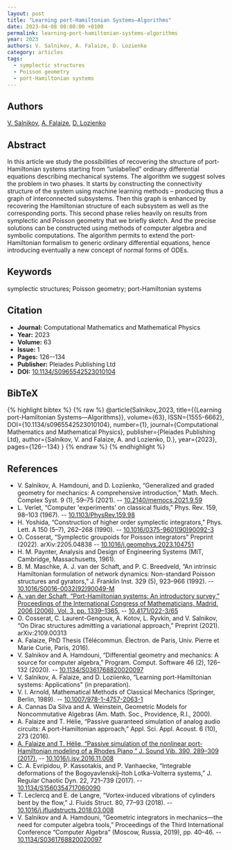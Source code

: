 ```yaml
---
layout: post
title: "Learning port-Hamiltonian Systems—Algorithms"
date: 2023-04-08 00:00:00 +0100
permalink: learning-port-hamiltonian-systems-algorithms
year: 2023
authors: V. Salnikov, A. Falaize, D. Lozienko
category: articles
tags:
  - symplectic structures
  - Poisson geometry
  - port-Hamiltonian systems
---
```

 
## Authors
[V. Salnikov](authors/v_salnikov), [A. Falaize](authors/antoine_falaize), [D. Lozienko](authors/d_lozienko)
 
## Abstract
 In this article we study the possibilities of recovering the structure of port-Hamiltonian systems starting from “unlabelled” ordinary differential equations describing mechanical systems. The algorithm we suggest solves the problem in two phases. It starts by constructing the connectivity structure of the system using machine learning methods – producing thus a graph of interconnected subsystems. Then this graph is enhanced by recovering the Hamiltonian structure of each subsystem as well as the corresponding ports. This second phase relies heavily on results from symplectic and Poisson geometry that we briefly sketch. And the precise solutions can be constructed using methods of computer algebra and symbolic computations. The algorithm permits to extend the port-Hamiltonian formalism to generic ordinary differential equations, hence introducing eventually a new concept of normal forms of ODEs.
 
## Keywords
symplectic structures; Poisson geometry; port-Hamiltonian systems
 
## Citation
- **Journal:** Computational Mathematics and Mathematical Physics
- **Year:** 2023
- **Volume:** 63
- **Issue:** 1
- **Pages:** 126--134
- **Publisher:** Pleiades Publishing Ltd
- **DOI:** [10.1134/S0965542523010104](https://doi.org/10.1134/S0965542523010104)
 
## BibTeX
{% highlight bibtex %}
{% raw %}
@article{Salnikov_2023,
  title={{Learning port-Hamiltonian Systems—Algorithms}},
  volume={63},
  ISSN={1555-6662},
  DOI={10.1134/s0965542523010104},
  number={1},
  journal={Computational Mathematics and Mathematical Physics},
  publisher={Pleiades Publishing Ltd},
  author={Salnikov, V. and Falaize, A. and Lozienko, D.},
  year={2023},
  pages={126--134}
}
{% endraw %}
{% endhighlight %}
 
## References
- V. Salnikov, A. Hamdouni, and D. Loziienko, “Generalized and graded geometry for mechanics: A comprehensive introduction,” Math. Mech. Complex Syst. 9 (1), 59–75 (2021). -- [10.2140/memocs.2021.9.59](https://doi.org/10.2140/memocs.2021.9.59)
- L. Verlet, “Computer 'experiments' on classical fluids,” Phys. Rev. 159, 98–103 (1967). -- [10.1103/PhysRev.159.98](https://doi.org/10.1103/PhysRev.159.98)
- H. Yoshida, “Construction of higher order symplectic integrators,” Phys. Lett. A 150 (5–7), 262–268 (1990). -- [10.1016/0375-9601(90)90092-3](https://doi.org/10.1016/0375-9601(90)90092-3)
- O. Cosserat, “Symplectic groupoids for Poisson integrators” Preprint (2022). arXiv:2205.04838 -- [10.1016/j.geomphys.2023.104751](https://doi.org/10.1016/j.geomphys.2023.104751)
- H. M. Paynter, Analysis and Design of Engineering Systems (MIT, Cambridge, Massachusetts, 1961).
- B. M. Maschke, A. J. van der Schaft, and P. C. Breedveld, “An intrinsic Hamiltonian formulation of network dynamics: Non-standard Poisson structures and gyrators,” J. Franklin Inst. 329 (5), 923–966 (1992). -- [10.1016/S0016-0032(92)90049-M](https://doi.org/10.1016/S0016-0032(92)90049-M)
- [A. van der Schaft, “Port-Hamiltonian systems: An introductory survey,” Proceedings of the International Congress of Mathematicians, Madrid, 2006 (2006), Vol. 3, pp. 1339–1365.](port-hamiltonian-systems-an-introductory-survey) -- [10.4171/022-3/65](https://doi.org/10.4171/022-3/65)
- O. Cosserat, C. Laurent-Gengoux, A. Kotov, L. Ryvkin, and V. Salnikov, “On Dirac structures admitting a variational approach,” Preprint (2021). arXiv:2109.00313
- A. Falaize, PhD Thesis (Télécommun. Électron. de Paris, Univ. Pierre et Marie Curie, Paris, 2016).
- V. Salnikov and A. Hamdouni, “Differential geometry and mechanics: A source for computer algebra,” Program. Comput. Software 46 (2), 126–132 (2020). -- [10.1134/S0361768820020097](https://doi.org/10.1134/S0361768820020097)
- V. Salnikov, A. Falaize, and D. Loziienko, “Learning port-Hamiltonian systems: Applications” (in preparation).
- V. I. Arnold, Mathematical Methods of Classical Mechanics (Springer, Berlin, 1989). -- [10.1007/978-1-4757-2063-1](https://doi.org/10.1007/978-1-4757-2063-1)
- A. Cannas Da Silva and A. Weinstein, Geometric Models for Noncommutative Algebras (Am. Math. Soc., Providence, R.I., 2000).
- A. Falaize and T. Hélie, “Passive guaranteed simulation of analog audio circuits: A port-Hamiltonian approach,” Appl. Sci. Appl. Acoust. 6 (10), 273 (2016).
- [A. Falaize and T. Hélie, “Passive simulation of the nonlinear port-Hamiltonian modeling of a Rhodes Piano,” J. Sound Vib. 390, 289–309 (2017).](passive-simulation-of-the-nonlinear-port-hamiltonian-modeling-of-a-rhodes-piano) -- [10.1016/j.jsv.2016.11.008](https://doi.org/10.1016/j.jsv.2016.11.008)
- C. A. Evripidou, P. Kassotakis, and P. Vanhaecke, “Integrable deformations of the Bogoyavlenskij–Itoh Lotka–Volterra systems,” J. Regular Chaotic Dyn. 22, 721–739 (2017). -- [10.1134/S1560354717060090](https://doi.org/10.1134/S1560354717060090)
- T. Leclercq and E. de Langre, “Vortex-induced vibrations of cylinders bent by the flow,” J. Fluids Struct. 80, 77–93 (2018). -- [10.1016/j.jfluidstructs.2018.03.008](https://doi.org/10.1016/j.jfluidstructs.2018.03.008)
- V. Salnikov and A. Hamdouni, “Geometric integrators in mechanics—the need for computer algebra tools,” Proceedings of the Third International Conference “Computer Algebra” (Moscow, Russia, 2019), pp. 40–46. -- [10.1134/S0361768820020097](https://doi.org/10.1134/S0361768820020097)

